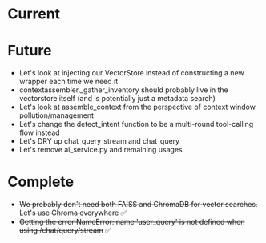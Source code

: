 # Current

# Future
* Let's look at injecting our VectorStore instead of constructing a new wrapper each time we need it
* contextassembler._gather_inventory should probably live in the vectorstore itself (and is potentially just a metadata search)
* Let's look at assemble_context from the perspective of context window pollution/management
* Let's change the detect_intent function to be a multi-round tool-calling flow instead
* Let's DRY up chat_query_stream and chat_query
* Let's remove ai_service.py and remaining usages

# Complete
* ~~We probably don't need both FAISS and ChromaDB for vector searches. Let's use Chroma everywhere~~ ✅
* ~~Getting the error NameError: name 'user_query' is not defined when using /chat/query/stream~~ ✅